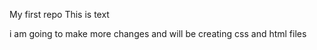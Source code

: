 My first repo
This is text

i am going to make more changes and will be creating css and html files 
